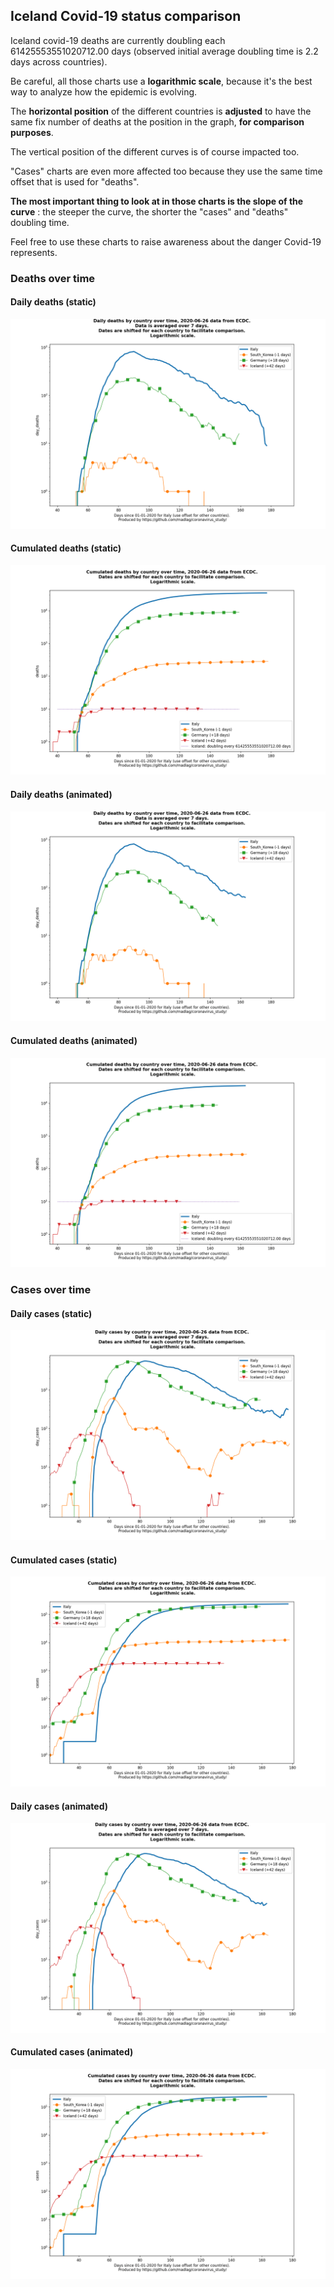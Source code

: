 ## Iceland Covid-19 status comparison 

Iceland covid-19 deaths are currently doubling each 61425553551020712.00 days (observed initial average doubling time is 2.2 days across countries).



Be careful, all those charts use a **logarithmic scale**, because it's the best way to analyze how the epidemic is evolving.
 
The **horizontal position** of the different countries is **adjusted** to have the same fix number of deaths at the position in the graph, **for comparison purposes**.

The vertical position of the different curves is of course impacted too.

"Cases" charts are even more affected too because they use the same time offset that is used for "deaths".

**The most important thing to look at in those charts is the slope of the curve** : the steeper the curve, the shorter the "cases" and "deaths" doubling time.

Feel free to use these charts to raise awareness about the danger Covid-19 represents. 


 
### Deaths over time
 
#### Daily deaths (static)
![Iceland covid-19 daily deaths static chart](https://raw.githubusercontent.com/madlag/coronavirus_study/master/notebooks/graphs/2020-06-26/countries/Iceland/2020-06-26_Iceland_day_deaths.png "Iceland covid-19 day_deaths static chart")   
 
#### Cumulated deaths (static)
![Iceland covid-19 cumulated deaths static chart](https://raw.githubusercontent.com/madlag/coronavirus_study/master/notebooks/graphs/2020-06-26/countries/Iceland/2020-06-26_Iceland_deaths.png "Iceland covid-19 deaths static chart")   
 
#### Daily deaths (animated)
![Iceland covid-19 daily deaths animated chart](https://raw.githubusercontent.com/madlag/coronavirus_study/master/notebooks/graphs/2020-06-26/countries/Iceland/2020-06-26_Iceland_day_deaths.gif "Iceland covid-19 day_deaths animated chart")   
 
#### Cumulated deaths (animated)
![Iceland covid-19 cumulated deaths animated chart](https://raw.githubusercontent.com/madlag/coronavirus_study/master/notebooks/graphs/2020-06-26/countries/Iceland/2020-06-26_Iceland_deaths.gif "Iceland covid-19 deaths animated chart")   

 
### Cases over time
 
#### Daily cases (static)
![Iceland covid-19 daily cases static chart](https://raw.githubusercontent.com/madlag/coronavirus_study/master/notebooks/graphs/2020-06-26/countries/Iceland/2020-06-26_Iceland_day_cases.png "Iceland covid-19 day_cases static chart")   
 
#### Cumulated cases (static)
![Iceland covid-19 cumulated cases static chart](https://raw.githubusercontent.com/madlag/coronavirus_study/master/notebooks/graphs/2020-06-26/countries/Iceland/2020-06-26_Iceland_cases.png "Iceland covid-19 cases static chart")   
 
#### Daily cases (animated)
![Iceland covid-19 daily cases animated chart](https://raw.githubusercontent.com/madlag/coronavirus_study/master/notebooks/graphs/2020-06-26/countries/Iceland/2020-06-26_Iceland_day_cases.gif "Iceland covid-19 day_cases animated chart")   
 
#### Cumulated cases (animated)
![Iceland covid-19 cumulated cases animated chart](https://raw.githubusercontent.com/madlag/coronavirus_study/master/notebooks/graphs/2020-06-26/countries/Iceland/2020-06-26_Iceland_cases.gif "Iceland covid-19 cases animated chart")   

